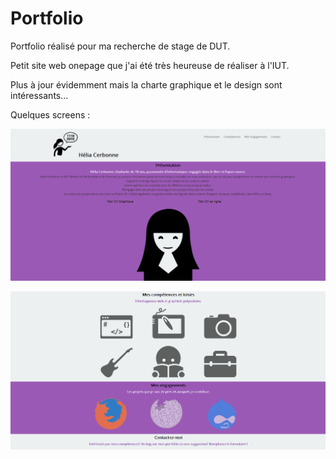 # Portfolio
Portfolio réalisé pour ma recherche de stage de DUT. 

Petit site web onepage que j'ai été très heureuse de réaliser à l'IUT.

Plus à jour évidemment mais la charte graphique et le design sont intéressants...

Quelques screens :

![vue1](screens/vue1.PNG)

![vue2](screens/vue2.PNG)
